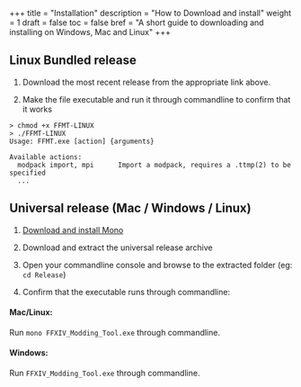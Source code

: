 +++
title = "Installation"
description = "How to Download and install"
weight = 1
draft = false
toc = false
bref = "A short guide to downloading and installing on Windows, Mac and Linux"
+++
## Linux Bundled release

1. Download the most recent release from the appropriate link above. 

2. Make the file executable and run it through commandline to confirm that it works

```
> chmod +x FFMT-LINUX
> ./FFMT-LINUX
Usage: FFMT.exe [action] {arguments}

Available actions:
  modpack import, mpi      Import a modpack, requires a .ttmp(2) to be specified
  ...
```



## Universal release (Mac / Windows / Linux)

1. [Download and install Mono](https://www.mono-project.com/docs/getting-started/install/)

2. Download and extract the universal release archive

3. Open your commandline console and browse to the extracted folder (eg: `cd Release`)

4. Confirm that the executable runs through commandline: 

#### Mac/Linux:

Run `mono FFXIV_Modding_Tool.exe` through commandline.

#### Windows:

Run `FFXIV_Modding_Tool.exe` through commandline.
